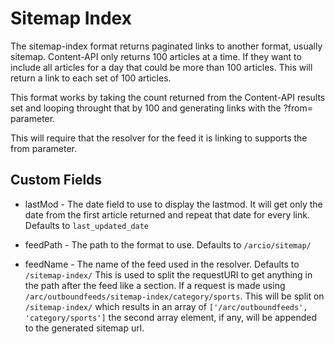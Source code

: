 # Sitemap Index

The sitemap-index format returns paginated links to another format, usually sitemap. Content-API only returns 100 articles at a time. If they want to include all articles for a day that could be more than 100 articles. This will return a link to each set of 100 articles.

This format works by taking the count returned from the Content-API results set and looping throught that by 100 and generating links with the ?from= parameter.

This will require that the resolver for the feed it is linking to supports the from parameter.

## Custom Fields

- lastMod - The date field to use to display the lastmod. It will get only the date from the first article returned and repeat that date for every link. Defaults to `last_updated_date`

- feedPath - The path to the format to use. Defaults to `/arcio/sitemap/`

- feedName - The name of the feed used in the resolver. Defaults to `/sitemap-index/` This is used to split the requestURI to get anything in the path after the feed like a section. If a request is made using `/arc/outboundfeeds/sitemap-index/category/sports`. This will be split on `/sitemap-index/` which results in an array of `['/arc/outboundfeeds', 'category/sports']` the second array element, if any, will be appended to the generated sitemap url.
